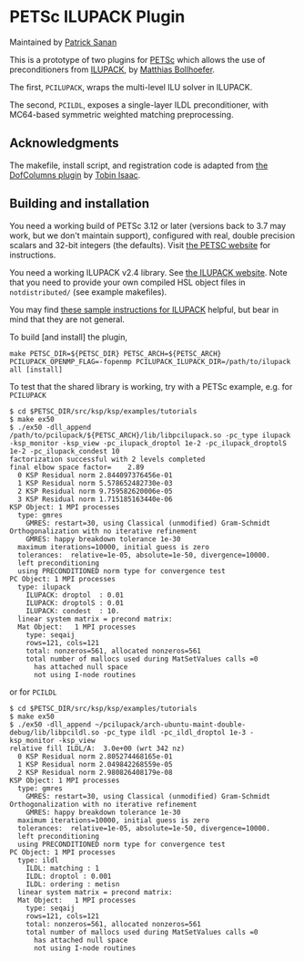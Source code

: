 # PETSc ILUPACK Plugin
Maintained by [Patrick Sanan](www.patricksanan.com)

This is a prototype of two plugins for [PETSc][1] which allows the use of preconditioners
from [ILUPACK][2], by [Matthias Bollhoefer][3].

The first, `PCILUPACK`, wraps the multi-level ILU solver in ILUPACK.

The second, `PCILDL`, exposes a single-layer ILDL preconditioner,
with MC64-based symmetric weighted matching preprocessing.

## Acknowledgments

The makefile, install script, and registration code is adapted from
[the DofColumns plugin][4] by [Tobin Isaac][5].

## Building and installation

You need a working build of PETSc 3.12 or later (versions back to 3.7 may work, but we don't maintain support), configured with real, double precision scalars
and 32-bit integers (the defaults).
Visit [the PETSC website][1] for instructions.

You need a working ILUPACK v2.4 library. See [the ILUPACK website][2].
Note that you need to provide your own compiled HSL object files
in `notdistributed/` (see example makefiles).

You may find [these sample instructions for ILUPACK](ILUPACK_build_example.md) helpful,
but bear in mind that they are not general.

To build [and install] the plugin,
````
make PETSC_DIR=${PETSC_DIR} PETSC_ARCH=${PETSC_ARCH} PCILUPACK_OPENMP_FLAG=-fopenmp PCILUPACK_ILUPACK_DIR=/path/to/ilupack all [install]
````

To test that the shared library is working, try with a PETSc example, e.g. for `PCILUPACK`
````
$ cd $PETSC_DIR/src/ksp/ksp/examples/tutorials
$ make ex50
$ ./ex50 -dll_append /path/to/pcilupack/${PETSC_ARCH}/lib/libpcilupack.so -pc_type ilupack -ksp_monitor -ksp_view -pc_ilupack_droptol 1e-2 -pc_ilupack_droptolS 1e-2 -pc_ilupack_condest 10
factorization successful with 2 levels completed
final elbow space factor=    2.89
  0 KSP Residual norm 2.844097376456e-01
  1 KSP Residual norm 5.578652482730e-03
  2 KSP Residual norm 9.759582620006e-05
  3 KSP Residual norm 1.715185163440e-06
KSP Object: 1 MPI processes
  type: gmres
    GMRES: restart=30, using Classical (unmodified) Gram-Schmidt Orthogonalization with no iterative refinement
    GMRES: happy breakdown tolerance 1e-30
  maximum iterations=10000, initial guess is zero
  tolerances:  relative=1e-05, absolute=1e-50, divergence=10000.
  left preconditioning
  using PRECONDITIONED norm type for convergence test
PC Object: 1 MPI processes
  type: ilupack
    ILUPACK: droptol  : 0.01
    ILUPACK: droptolS : 0.01
    ILUPACK: condest  : 10.
  linear system matrix = precond matrix:
  Mat Object:   1 MPI processes
    type: seqaij
    rows=121, cols=121
    total: nonzeros=561, allocated nonzeros=561
    total number of mallocs used during MatSetValues calls =0
      has attached null space
      not using I-node routines
````

or for `PCILDL`

````
$ cd $PETSC_DIR/src/ksp/ksp/examples/tutorials
$ make ex50
$ ./ex50 -dll_append ~/pcilupack/arch-ubuntu-maint-double-debug/lib/libpcildl.so -pc_type ildl -pc_ildl_droptol 1e-3 -ksp_monitor -ksp_view
relative fill ILDL/A:  3.0e+00 (wrt 342 nz)
  0 KSP Residual norm 2.805274468165e-01
  1 KSP Residual norm 2.049842268559e-05
  2 KSP Residual norm 2.980826408179e-08
KSP Object: 1 MPI processes
  type: gmres
    GMRES: restart=30, using Classical (unmodified) Gram-Schmidt Orthogonalization with no iterative refinement
    GMRES: happy breakdown tolerance 1e-30
  maximum iterations=10000, initial guess is zero
  tolerances:  relative=1e-05, absolute=1e-50, divergence=10000.
  left preconditioning
  using PRECONDITIONED norm type for convergence test
PC Object: 1 MPI processes
  type: ildl
    ILDL: matching : 1
    ILDL: droptol : 0.001
    ILDL: ordering : metisn
  linear system matrix = precond matrix:
  Mat Object:   1 MPI processes
    type: seqaij
    rows=121, cols=121
    total: nonzeros=561, allocated nonzeros=561
    total number of mallocs used during MatSetValues calls =0
      has attached null space
      not using I-node routines

````
[1]: http://mcs.anl.gov/petsc
[2]: http://www.icm.tu-bs.de/~bolle/ilupack/
[3]: http://www.icm.tu-bs.de/~bolle/
[4]: https://github.com/tisaac/DofColumns
[5]: http://users.ices.utexas.edu/~tisaac/

